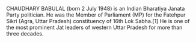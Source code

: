 CHAUDHARY BABULAL (born 2 July 1948) is an Indian Bharatiya Janata Party politician. He was the Member of Parliament (MP) for the Fatehpur Sikri (Agra, Uttar Pradesh) constituency of 16th Lok Sabha.[1] He is one of the most prominent Jat leaders of western Uttar Pradesh for more than three decades.
